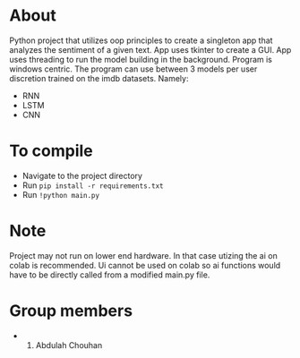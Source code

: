 # About
Python project that utilizes oop principles to create a singleton app that analyzes the sentiment of a given text.
App uses tkinter to create a GUI.
App uses threading to run the model building in the background.
Program is windows centric.
The program can use between 3 models per user discretion trained on the imdb datasets.
Namely:
- RNN
- LSTM
- CNN

# To compile
- Navigate to the project directory
- Run `pip install -r requirements.txt`
- Run `!python main.py`

# Note
Project may not run on lower end hardware. In that case utizing the ai on colab is recommended.
Ui cannot be used on colab so ai functions would have to be directly called from a modified main.py file.

# Group members
- 1. Abdulah Chouhan